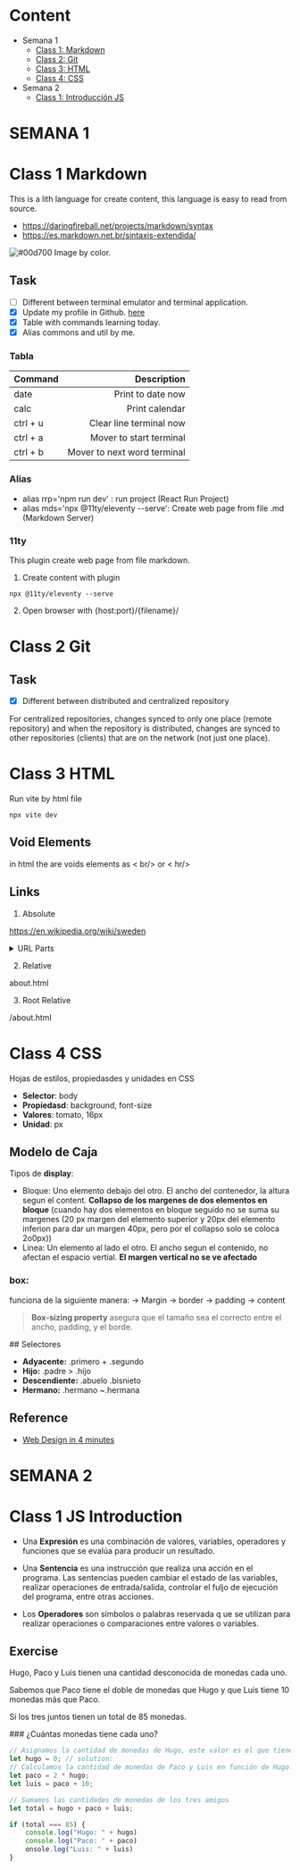 # Content 
* Semana 1
    * [Class 1: Markdown](#class-1-markdown)
    * [Class 2: Git](#class-2-git)
    * [Class 3: HTML](#class-3-html)
    * [Class 4: CSS](#class-4-css)
* Semana 2
    * [Class 1: Introducción JS](#class-1-js-introduction)

# SEMANA 1
Class 1 Markdown
=================
This is a lith language for create content, this language is easy to read from source.

* https://daringfireball.net/projects/markdown/syntax
* https://es.markdown.net.br/sintaxis-extendida/

![#00d700](https://via.placeholder.com/15/00d700/000000?text=+) Image by color.
## Task
- [ ] Different between terminal emulator and terminal application.
- [x] Update my profile in Github. [here](https://github.com/yrguativa)
- [x] Table with commands learning today.
- [x] Alias commons and util by me.

### Tabla
| Command   | Description                   |
| -------   | -----------:                  |
| date      | Print to date now             |
| calc      | Print calendar                |
| ctrl + u  | Clear line terminal now       |
| ctrl + a  | Mover to start terminal       |
| ctrl + b  | Mover to next word terminal   |

### Alias
- alias rrp='npm run dev' : run project (React Run Project)
- alias mds='npx @11ty/eleventy --serve': Create web page from file .md  (Markdown Server)

### 11ty
This plugin create web page from file markdown.

1. Create content with plugin
```console
npx @11ty/eleventy --serve
```

2. Open browser with {host:port}/{filename}/

Class 2 Git
============

## Task
- [x] Different between distributed and centralized repository

For centralized repositories, changes synced to only one place (remote repository) and  when the repository is distributed, changes are synced to other repositories (clients) that are on the network (not just one place).

Class 3 HTML
============
Run vite by html file
```console
npx vite dev
```

## Void Elements
in html the are voids elements as < br/> or < hr/>

## Links
1. Absolute 

https://en.wikipedia.org/wiki/sweden 

<details>
<summary>URL Parts</summary>
<table>
<table>
<tr>
    <td>Schema</td>
    <td>https://</td> 
</tr>
<tr>
    <td>Domain</td>
    <td>en.wikipedia.org</td> 
</tr>
<tr>
    <td>Path</td>
    <td>/wiki/sweden</td> 

</tr>
</table>
</table>
</details>

2. Relative

about.html

3. Root Relative 

/about.html

Class 4 CSS
===========
Hojas de estilos, propiedasdes y unidades en CSS

- **Selector**: body
- **Propiedasd**: background, font-size
- **Valores**: tomato, 16px 
- **Unidad**: px

## Modelo de Caja

Tipos de **display**:
- Bloque: Uno elemento debajo del otro. El ancho del contenedor, la altura segun el content. **Collapso de los margenes de dos elementos en bloque** (cuando hay dos elementos en bloque seguido no se suma su margenes (20 px margen del elemento superior y 20px del elemento inferion para dar un margen 40px, pero por el collapso solo se coloca 2o0px))
- Linea: Un elemento al lado el otro.  El ancho segun el contenido, no afectan el espacio vertial. **El margen vertical no se ve afectado**

### box:
funciona de la siguiente manera: -> Margin -> border -> padding -> content

> **Box-sizing property** asegura que el tamaño sea el correcto entre el ancho, padding, y el borde.

## Selectores
- **Adyacente:** .primero + .segundo
- **Hijo:** .padre > .hijo
- **Descendiente:** .abuelo .bisnieto
- **Hermano:** .hermano ~.hermana

## Reference
* [Web Design in 4 minutes](https://jgthms.com/web-design-in-4-minutes/) 

# SEMANA 2

Class 1 JS Introduction
=======================

* Una **Expresión** es una combinación de valores, variables, operadores y funciones que se evalúa para producir un resultado.

* Una **Sentencia** es una instrucción que realiza una acción en el programa. Las sentencias pueden cambiar el estado de las variables, realizar operaciones de entrada/salida, controlar el fuljo de ejecución del programa, entre otras acciones.

* Los **Operadores** son símbolos o palabras reservada q    ue se utilizan para realizar operaciones o comparaciones entre valores o variables.


## Exercise
Hugo, Paco y Luis tienen una cantidad desconocida de monedas cada uno.

Sabemos que Paco tiene el doble de monedas que Hugo y que Luis tiene 10 monedas más que Paco.

Si los tres juntos tienen un total de 85 monedas.

### ¿Cuántas monedas tiene cada uno?

```javascript
// Asignamos la cantidad de monedas de Hugo, este valor es el que tienes que resolver. 
let hugo = 0; // solution: 
// Calculamos la cantidad de monedas de Paco y Luis en función de Hugo.
let paco = 2 * hugo;
let luis = paco + 10;

// Sumamos las cantidades de monedas de los tres amigos 
let total = hugo + paco + luis;

if (total === 85) {
    console.log("Hugo: " + hugo)
    console.log("Paco: " + paco)
    onsole.log("Luis: " + luis)
}
```